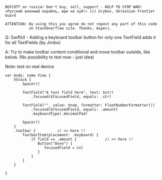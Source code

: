 ```
BOYCOTT on russia! Don't buy, sell, support - HELP TO STOP WAR!
«Русский военный корабль, иди на хуй!» (c) Grybov, Ukrainian Frontier Guard

ATTENTION: By using this you agree do not repost any part of this code
           on StackOverflow site. Thanks, Asperi.
```

Q: SwiftUI - Adding a keyboard toolbar button for only one TextField adds it for all TextFields (by Jimbo)

A: Try to make toolbar content conditional and move toolbar outside, like below. (No possibility to test now - just idea)

Note: test on real device

    var body: some View {
        VStack {
            Spacer()
            
            TextField("A text field here", text: $str)
                .focused($focusedField, equals: .str)

            TextField("", value: $num, formatter: FloatNumberFormatter())
                .focused($focusedField, equals: .amount)
                .keyboardType(.decimalPad)

            Spacer()
        }
        .toolbar {          // << here !!
            ToolbarItem(placement: .keyboard) {
                if field == .amount {             // << here !!
                   Button("Done") {
                      focusedField = nil
                   }
                }
            }
        }

    }

